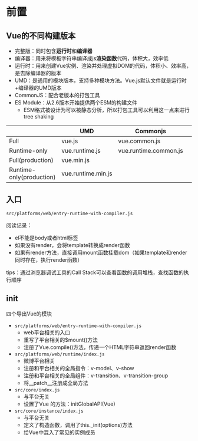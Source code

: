 # 前置

## Vue的不同构建版本

- 完整版：同时包含**运行时**和**编译器**
- 编译器：用来将模板字符串编译成js**渲染函数**代码，体积大，效率低
- 运行时：用来创建Vue实例、渲染并处理虚拟DOM的代码，体积小、效率高，是去除编译器的版本
- UMD：是通用的模块版本，支持多种模块方法。Vue.js默认文件就是运行时+编译器的UMD版本
- CommonJS：配合老版本的打包工具
- ES Module：从2.6版本开始提供两个ESM的构建文件
  - ESM格式被设计为可以被静态分析，所以打包工具可以利用这一点来进行tree shaking

|                          | UMD                | Commonjs              |      | ES Module          |
| ------------------------ | ------------------ | --------------------- | ---- | ------------------ |
| Full                     | vue.js             | vue.common.js         |      | vue.esm.js         |
| Runtime-only             | vue.runtime.js     | vue.runtime.common.js |      | vue.runtime.esm.js |
| Full(production)         | vue.min.js         |                       |      |                    |
| Runtime-only(production) | vue.runtime.min.js |                       |      |                    |

## 入口

`src/platforms/web/entry-runtime-with-compiler.js`

阅读记录：

- el不能是body或者html标签
- 如果没有render，会将template转换成render函数
- 如果有render方法，直接调用mount函数挂载dom（如果template和render同时存在，执行render函数）

tips：通过浏览器调试工具的Call Stack可以查看函数的调用堆栈，查找函数的执行顺序

## init

四个导出Vue的模块

- `src/platforms/web/entry-runtime-with-compiler.js`
  - web平台相关的入口
  - 重写了平台相关的$mount()方法
  - 注册了Vue.compile()方法，传递一个HTML字符串返回render函数
- `src/platforms/web/runtime/index.js`
  - 微博平台相关
  - 注册和平台相关的全局指令：v-model、v-show
  - 注册和平台相关的全局组件：v-transition、v-transition-group
  - 将__patch__注册成全局方法
- `src/core/index.js`
  - 与平台无关
  - 设置了Vue 的方法：initGlobalAPI(Vue)
- `src/core/instance/index.js`
  - 与平台无关
  - 定义了构造函数，调用了this._init(options)方法
  - 给Vue中混入了常见的实例成员

